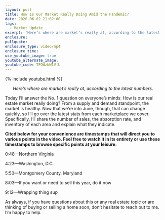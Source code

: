 ```yaml
---
layout: post
title: How Is Our Market Really Doing Amid the Pandemic?
date: 2020-06-02 21:02:00
tags:
  - Market Update
excerpt: 'Here’s where are market’s really at, according to the latest numbers.'
enclosure:
pullquote:
enclosure_type: video/mp4
enclosure_time:
use_youtube_image: true
youtube_alternate_image:
youtube_code: TFQWzbW1VfU
---
```


{% include youtube.html %}

<p style="text-align: center;"><em>Here’s where are market’s really at, according to the latest numbers.</em></p>

Today I’ll answer the No. 1 question on everyone’s minds: How is our real estate market really doing? From a supply and demand standpoint, the market is healthy. Now that we’re into June, though, that can change quickly, so I’ll go over the latest stats from each marketplace we cover. Specifically, I’ll share the number of sales, the absorption rate, and inventory of each area and explain what they indicate.&nbsp;&nbsp;

**Cited below for your convenience are timestamps that will direct you to various points in the video. Feel free to watch it in its entirety or use these timestamps to browse specific points at your leisure:&nbsp;**

0:48—Northern Virginia&nbsp;

4:23—Washington, D.C.&nbsp;

5:50—Montgomery County, Maryland&nbsp;

8:03—If you want or need to sell this year, do it now

9:12—Wrapping thing sup

As always, if you have questions about this or any real estate topic or are thinking of buying or selling a home soon, don’t hesitate to reach out to me. I’m happy to help.